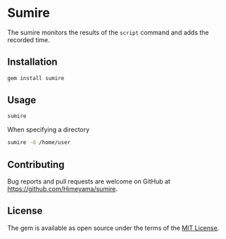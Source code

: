 # Sumire

The sumire monitors the results of the `script` command and adds the recorded time.

## Installation

```bash
gem install sumire
```

## Usage

```bash
sumire
```

When specifying a directory

```bash
sumire -d /home/user
```

## Contributing

Bug reports and pull requests are welcome on GitHub at https://github.com/Himeyama/sumire.

## License

The gem is available as open source under the terms of the [MIT License](https://opensource.org/licenses/MIT).
